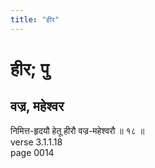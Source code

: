 ```yaml
---
title: "हीर"
---
```


# हीर; पु
## वज्र, महेश्वर
निमित्त-हृदयौ हेतू हीरौ वज्र-महेश्वरौ ॥ १८ ॥<br />verse 3.1.1.18<br />page 0014

